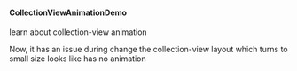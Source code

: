 #### CollectionViewAnimationDemo
learn about collection-view animation 

Now, it has an issue during change the collection-view layout which turns to small size looks like has no animation
